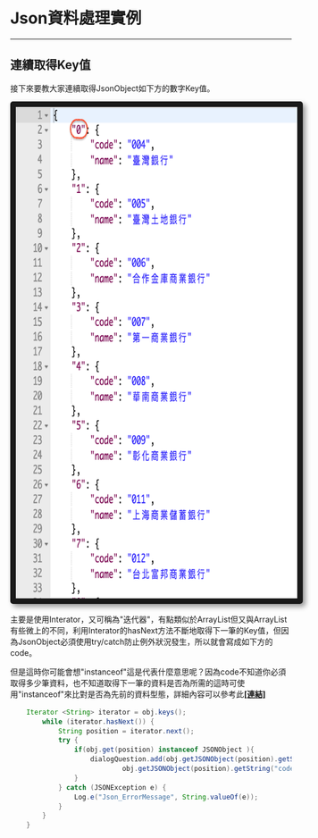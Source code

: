 # Json資料處理實例

---

## 連續取得Key值

接下來要教大家連續取得JsonObject如下方的數字Key值。

<center>
  <img src="/assets/JsonKeyValue.png" alt="Cowman" style="border-radius:5px; box-shadow:5px 5px 10px rgba(0, 0, 0, 0.4)" width="800" height="880" border="10"/>
</center>

主要是使用Interator，又可稱為"迭代器"，有點類似於ArrayList但又與ArrayList有些微上的不同，利用Interator的hasNext方法不斷地取得下一筆的Key值，但因為JsonObject必須使用try/catch防止例外狀況發生，所以就會寫成如下方的code。

但是這時你可能會想"instanceof"這是代表什麼意思呢？因為code不知道你必須取得多少筆資料，也不知道取得下一筆的資料是否為所需的這時可使用"instanceof"來比對是否為先前的資料型態，詳細內容可以參考此[**[連結]**](https://teakki.com/p/57df75c31201d4c1629b8845)


``` Java
    Iterator <String> iterator = obj.keys();
        while (iterator.hasNext()) {
            String position = iterator.next();
            try {
                if(obj.get(position) instanceof JSONObject ){
                    dialogQuestion.add(obj.getJSONObject(position).getString("name") + " " +
                            obj.getJSONObject(position).getString("code"));
                }
            } catch (JSONException e) {
                Log.e("Json_ErrorMessage", String.valueOf(e));
            }
        }
    }
```



